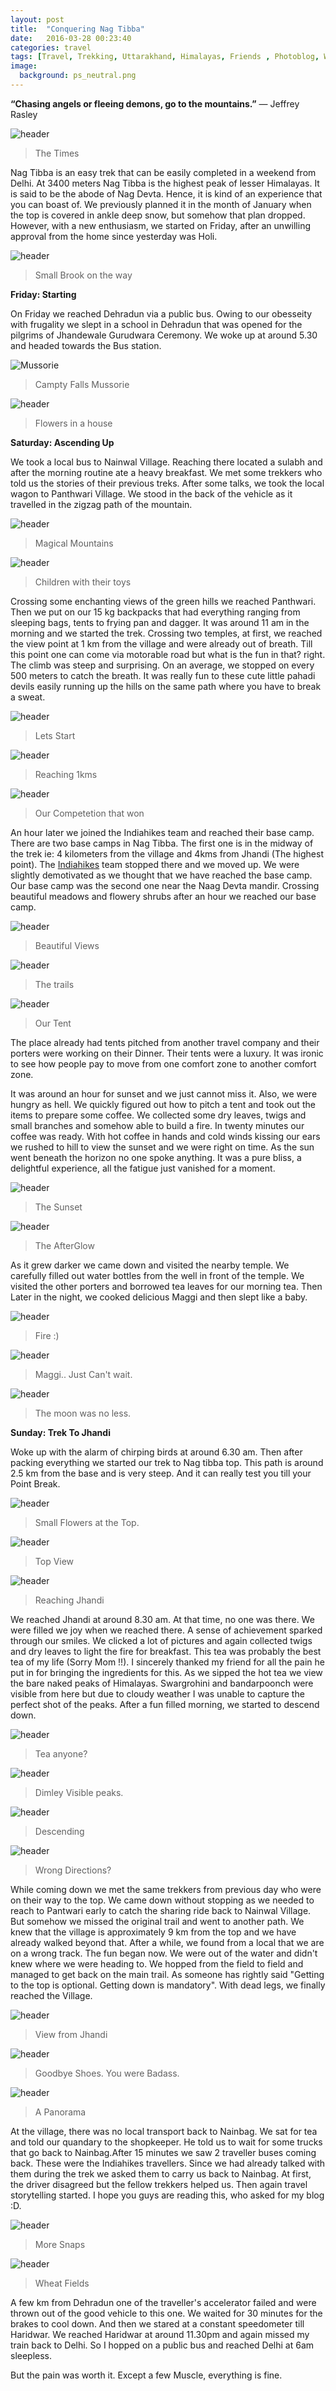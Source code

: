 ```yaml
---
layout: post
title:  "Conquering Nag Tibba"
date:   2016-03-28 00:23:40
categories: travel
tags: [Travel, Trekking, Uttarakhand, Himalayas, Friends , Photoblog, WeekendDiaries]
image:
  background: ps_neutral.png
---
```


**“Chasing angels or fleeing demons, go to the mountains.”**
― Jeffrey Rasley


<img src="http://i.imgur.com/3pl5SYv.jpg" alt="header">

>The Times

Nag Tibba is an easy trek that can be easily completed in a weekend from Delhi. At 3400 meters Nag Tibba is the highest peak of lesser Himalayas. It is said to be the abode of Nag Devta. Hence, it is kind of an experience that you can boast of. We previously planned it in the month of January when the top is covered in ankle deep snow, but somehow that plan dropped. However, with a new enthusiasm, we started on Friday, after an unwilling approval from the home since yesterday was Holi.

<img src="http://i.imgur.com/fqHxPkz.jpg" alt="header">

>Small Brook on the way

**Friday: Starting**

On Friday we reached Dehradun via a public bus. Owing to our obesseity with frugality we slept in a school in Dehradun that was opened for the pilgrims of Jhandewale Gurudwara Ceremony. We woke up at around 5.30 and headed towards the Bus station.

<img src="http://i.imgur.com/8tVthQ7.jpg" alt="Mussorie">

>Campty Falls Mussorie

<img src="http://i.imgur.com/fMtl0lj.jpg" alt="header">

>Flowers in a house


**Saturday: Ascending Up**

We took a local bus to Nainwal Village. Reaching there located a sulabh and after the morning routine ate a heavy breakfast. We met some trekkers who told us the stories of their previous treks. After some talks, we took the local wagon to Panthwari Village. We stood in the back of the vehicle as it travelled in the zigzag path of the mountain.


<img src="http://i.imgur.com/uEwsOS5.jpg" alt="header">

>Magical Mountains

<img src="http://i.imgur.com/MQJ8HXu.jpg" alt="header">

>Children with their toys


Crossing some enchanting views of the green hills we reached Panthwari. Then we put on our 15 kg backpacks that had everything ranging from sleeping bags, tents to frying pan and dagger. It was around 11 am in the morning and we started the trek. Crossing two temples, at first, we reached the view point at 1 km from the village and were already out of breath. Till this point one can come via motorable road but what is the fun in that? right. The climb was steep and surprising. On an  average, we stopped on every 500 meters to catch the breath. It was really fun to these cute little pahadi devils easily running up the hills on the same path where you have to break a sweat.

<img src="http://i.imgur.com/yyrpIrZ.jpg" alt="header">

>Lets Start

<img src="http://i.imgur.com/OAm912z.jpg" alt="header">

>Reaching 1kms

<img src="http://i.imgur.com/medWUE3.jpg" alt="header">

>Our Competetion that won

An hour later we joined the Indiahikes team and reached their base camp. There are two base camps in Nag Tibba. The first one is in the midway of the trek ie: 4 kilometers from the village and 4kms from Jhandi (The highest point). The <a href="http://indiahikes.in/"> Indiahikes</a> team stopped there and we moved up. We were slightly demotivated as we thought that we have reached the base camp. Our base camp was the second one near the Naag Devta mandir. Crossing beautiful meadows and flowery shrubs after an hour we reached our base camp.

<img src="http://i.imgur.com/SKLwgkG.jpg" alt="header">

>Beautiful Views

<img src="http://i.imgur.com/MDbrsIL.jpg" alt="header">

>The trails

<img src="http://i.imgur.com/ppRlM5v.jpg" alt="header">

>Our Tent

The place already had tents pitched from another travel company and their porters were working on their Dinner. Their tents were a luxury. It was ironic to see how people pay to move from one comfort zone to another comfort zone.

It was around an hour for sunset and we just cannot miss it. Also, we were hungry as hell. We quickly figured out how to pitch a tent and took out the items to prepare some coffee. We collected some dry leaves, twigs and small branches and somehow able to build a fire. In twenty minutes our coffee was ready. With hot coffee in hands and cold winds kissing our ears we rushed to hill to view the sunset and we were right on time. As the sun went beneath the horizon no one spoke anything. It was a pure bliss, a delightful experience, all the fatigue just vanished for a moment.


<img src="http://i.imgur.com/vD5MNI8.jpg" alt="header">

>The Sunset

<img src="http://i.imgur.com/QYiWpA9.jpg" alt="header">

>The AfterGlow

As it grew darker we came down and visited the nearby temple. We carefully filled out water bottles from the well in front of the temple. We visited the other porters and borrowed tea leaves for our morning tea.
Then Later in the night, we cooked delicious Maggi and then slept like a baby.

<img src="http://i.imgur.com/SL9GFR2.jpg" alt="header">

>Fire :)

<img src="http://i.imgur.com/2st6C6j.jpg" alt="header">

>Maggi.. Just Can't wait.

<img src="http://i.imgur.com/cjtAMz0.jpg" alt="header">

>The moon was no less.

**Sunday: Trek To Jhandi**

Woke up with the alarm of chirping birds at around 6.30 am. Then after packing everything we started our trek to Nag tibba top. This path is around 2.5 km from the base and is very steep. And it can really test you till your Point Break.


<img src="http://i.imgur.com/wb1i8KF.jpg" alt="header">

>Small Flowers at the Top.

<img src="http://i.imgur.com/37j5OQc.jpg" alt="header">

>Top View


<img src="http://i.imgur.com/lFKlkfR.jpg" alt="header">

>Reaching Jhandi

We reached Jhandi at around 8.30 am. At that time, no one was there. We were filled we joy when we reached there. A sense of achievement sparked through our smiles. We clicked a lot of pictures and again collected twigs and dry leaves to light the fire for breakfast. This tea was probably the best tea of my life (Sorry Mom !!). I sincerely thanked my friend for all the pain he put in for bringing the ingredients for this. As we sipped the hot tea we view the bare naked peaks of Himalayas. Swargrohini and bandarpoonch were visible from here but due to cloudy weather I was unable to capture the perfect shot of the peaks. After a fun filled morning, we started to descend down.

<img src="http://i.imgur.com/xm4TyLm.jpg" alt="header">

>Tea anyone?

<img src="http://i.imgur.com/PZog9Aj.jpg" alt="header">

>Dimley Visible peaks.

<img src="http://i.imgur.com/Mwhx1rz.jpg" alt="header">

>Descending

<img src="http://i.imgur.com/GZdNYjs.jpg" alt="header">

>Wrong Directions?

While coming down we met the same trekkers from previous day who were on their way to the top. We came down without stopping as we needed to reach to Pantwari early to catch the sharing ride back to Nainwal Village. But somehow we missed the original trail and went to another path. We knew that the village is approximately 9 km from the top and we have already walked beyond that. After a while, we found from a local that we are on a wrong track. The fun began now. We were out of the water and didn't knew where we were heading to. We hopped from the field to field and managed to get back on the main trail. As someone has rightly said "Getting to the top is optional. Getting down is mandatory".  With dead legs, we finally reached the Village.

<img src="http://i.imgur.com/JHrT8TY.jpg" alt="header">

>View from Jhandi

<img src="http://i.imgur.com/v2maPTw.jpg" alt="header">

>Goodbye Shoes. You were Badass.

<img src="http://i.imgur.com/XIlXdpB.jpg" alt="header">

>A Panorama

At the village, there was no local transport back to Nainbag. We sat for tea and told our quandary to the shopkeeper. He told us to wait for some trucks that go back to Nainbag.After 15 minutes we saw 2 traveller buses coming back. These were the Indiahikes travellers. Since we had already talked with them during the trek we asked them to carry us back to Nainbag. At first, the driver disagreed but the fellow trekkers helped us. Then again travel storytelling started. I hope you guys are reading this, who asked for my blog :D.

<img src="http://i.imgur.com/vqUFkrs.jpg" alt="header">

>More Snaps

<img src="http://i.imgur.com/gZtbMj2.jpg" alt="header">

>Wheat Fields


A few km from Dehradun one of the traveller's accelerator failed and were thrown out of the good vehicle to this one. We waited for 30 minutes for the brakes to cool down. And then we stared at a constant speedometer till Haridwar. We reached Haridwar at around 11.30pm and again missed my train back to Delhi. So I hopped on a public bus and reached Delhi at 6am sleepless.

But the pain was worth it. Except a few Muscle, everything is fine.
